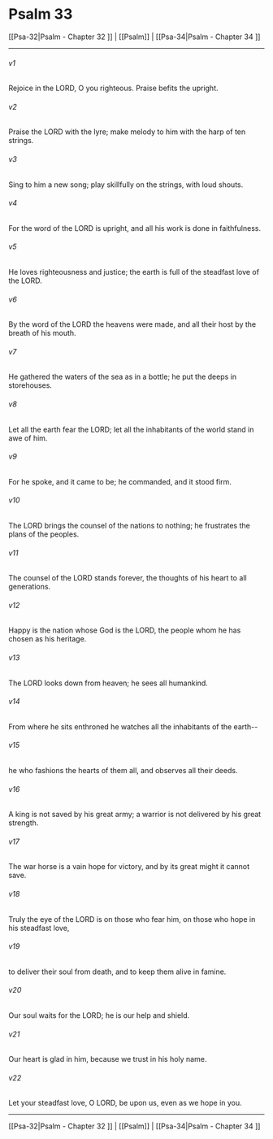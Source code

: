 # Psalm 33

[[Psa-32|Psalm - Chapter 32 ]] | [[Psalm]] | [[Psa-34|Psalm - Chapter 34 ]]
***

###### v1
Rejoice in the LORD, O you righteous. Praise befits the upright.
###### v2
Praise the LORD with the lyre; make melody to him with the harp of ten strings.
###### v3
Sing to him a new song; play skillfully on the strings, with loud shouts.
###### v4
For the word of the LORD is upright, and all his work is done in faithfulness.
###### v5
He loves righteousness and justice; the earth is full of the steadfast love of the LORD.
###### v6
By the word of the LORD the heavens were made, and all their host by the breath of his mouth.
###### v7
He gathered the waters of the sea as in a bottle; he put the deeps in storehouses.
###### v8
Let all the earth fear the LORD; let all the inhabitants of the world stand in awe of him.
###### v9
For he spoke, and it came to be; he commanded, and it stood firm.
###### v10
The LORD brings the counsel of the nations to nothing; he frustrates the plans of the peoples.
###### v11
The counsel of the LORD stands forever, the thoughts of his heart to all generations.
###### v12
Happy is the nation whose God is the LORD, the people whom he has chosen as his heritage.
###### v13
The LORD looks down from heaven; he sees all humankind.
###### v14
From where he sits enthroned he watches all the inhabitants of the earth--
###### v15
he who fashions the hearts of them all, and observes all their deeds.
###### v16
A king is not saved by his great army; a warrior is not delivered by his great strength.
###### v17
The war horse is a vain hope for victory, and by its great might it cannot save.
###### v18
Truly the eye of the LORD is on those who fear him, on those who hope in his steadfast love,
###### v19
to deliver their soul from death, and to keep them alive in famine.
###### v20
Our soul waits for the LORD; he is our help and shield.
###### v21
Our heart is glad in him, because we trust in his holy name.
###### v22
Let your steadfast love, O LORD, be upon us, even as we hope in you.

***

[[Psa-32|Psalm - Chapter 32 ]] | [[Psalm]] | [[Psa-34|Psalm - Chapter 34 ]]
